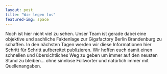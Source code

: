 ```yaml
---
layout: post
title: "Wir legen los"
featured-img: space
---
```


Noch ist hier nicht viel zu sehen. Unser Team ist gerade dabei eine objektive und sachliche Faktenlage zur Gigafactory Berlin Brandenburg zu schaffen. In den nächsten Tagen werden wir diese Informationen hier Schritt für Schritt aufbereitet publizieren. Wir hoffen euch damit einen schnellen und übersichtliches Weg zu geben um immer auf den neusten Stand zu bleiben... ohne sinnlose Füllworter und natürlich immer mit Quellenangaben. 